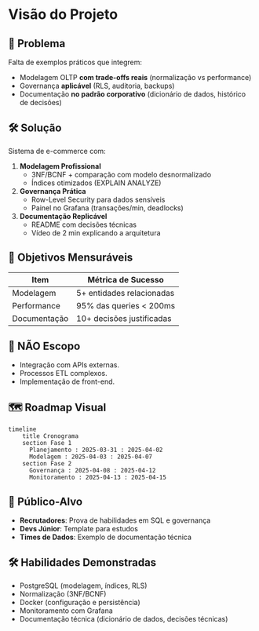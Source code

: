 # Visão do Projeto

## 🔎 Problema
Falta de exemplos práticos que integrem:
- Modelagem OLTP **com trade-offs reais** (normalização vs performance)
- Governança **aplicável** (RLS, auditoria, backups)
- Documentação **no padrão corporativo** (dicionário de dados, histórico de decisões)

## 🛠️ Solução
Sistema de e-commerce com:
1. **Modelagem Profissional**
   - 3NF/BCNF + comparação com modelo desnormalizado
   - Índices otimizados (EXPLAIN ANALYZE)
2. **Governança Prática**
   - Row-Level Security para dados sensíveis
   - Painel no Grafana (transações/min, deadlocks)
3. **Documentação Replicável**
   - README com decisões técnicas
   - Vídeo de 2 min explicando a arquitetura

## 🎯 Objetivos Mensuráveis
| Item         | Métrica de Sucesso        |
| ------------ | ------------------------- |
| Modelagem    | 5+ entidades relacionadas |
| Performance  | 95% das queries < 200ms   |
| Documentação | 10+ decisões justificadas |

## 🚫 NÃO Escopo
- Integração com APIs externas.
- Processos ETL complexos.
- Implementação de front-end.

## 🗺️ Roadmap Visual

```mermaid
timeline
    title Cronograma
    section Fase 1
      Planejamento : 2025-03-31 : 2025-04-02
      Modelagem : 2025-04-03 : 2025-04-07
    section Fase 2
      Governança : 2025-04-08 : 2025-04-12
      Monitoramento : 2025-04-13 : 2025-04-15
```

## 👥 Público-Alvo
- **Recrutadores**: Prova de habilidades em SQL e governança
- **Devs Júnior**: Template para estudos
- **Times de Dados**: Exemplo de documentação técnica

## 🛠️ Habilidades Demonstradas
- PostgreSQL (modelagem, índices, RLS)
- Normalização (3NF/BCNF)
- Docker (configuração e persistência)
- Monitoramento com Grafana
- Documentação técnica (dicionário de dados, decisões técnicas)